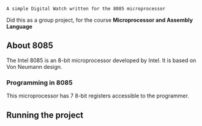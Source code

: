     A simple Digital Watch written for the 8085 microprocessor

Did this as a group project, for the course **Microprocessor and Assembly Language**

## About 8085
The Intel 8085 is an 8-bit microprocessor developed by Intel. It is based on Von Neumann design.

### Programming in 8085
This microprocessor has 7 8-bit registers accessible to the programmer.

## Running the project
